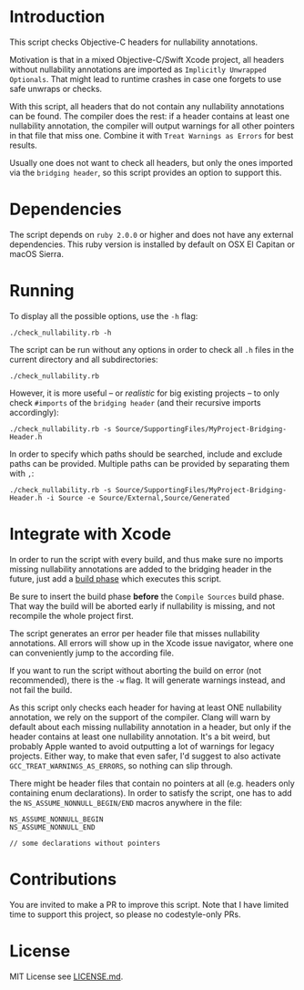 # Introduction

This script checks Objective-C headers for nullability annotations.

Motivation is that in a mixed Objective-C/Swift Xcode project, all headers without nullability annotations are imported as `Implicitly Unwrapped Optionals`. That might lead to runtime crashes in case one forgets to use safe unwraps or checks.

With this script, all headers that do not contain any nullability annotations can be found. The compiler does the rest: if a header contains at least one nullability annotation, the compiler will output warnings for all other pointers in that file that miss one. Combine it with `Treat Warnings as Errors` for best results.

Usually one does not want to check all headers, but only the ones imported via the `bridging header`, so this script provides an option to support this.

# Dependencies

The script depends on `ruby 2.0.0` or higher and does not have any external dependencies. This ruby version is installed by default on OSX El Capitan or macOS Sierra.

# Running

To display all the possible options, use the `-h` flag:

```
./check_nullability.rb -h
```

The script can be run without any options in order to check all `.h` files in the current directory and all subdirectories:

```
./check_nullability.rb
```

However, it is more useful – or _realistic_ for big existing projects – to only check `#imports` of the `bridging header` (and their recursive imports accordingly):

```
./check_nullability.rb -s Source/SupportingFiles/MyProject-Bridging-Header.h
```

In order to specify which paths should be searched, include and exclude paths can be provided. Multiple paths can be provided by separating them with `,`:

```
./check_nullability.rb -s Source/SupportingFiles/MyProject-Bridging-Header.h -i Source -e Source/External,Source/Generated
```

# Integrate with Xcode

In order to run the script with every build, and thus make sure no imports missing nullability annotations are added to the bridging header in the future, just add a [build phase](https://www.objc.io/issues/6-build-tools/build-process/#build-phases) which executes this script.

Be sure to insert the build phase **before** the `Compile Sources` build phase. That way the build will be aborted early if nullability is missing, and not recompile the whole project first.

The script generates an error per header file that misses nullability annotations. All errors will show up in the Xcode issue navigator, where one can conveniently jump to the according file.

If you want to run the script without aborting the build on error (not recommended), there is the `-w` flag. It will generate warnings instead, and not fail the build.

As this script only checks each header for having at least ONE nullability annotation, we rely on the support of the compiler. Clang will warn by default about each missing nullability annotation in a header, but only if the header contains at least one nullability annotation. It's a bit weird, but probably Apple wanted to avoid outputting a lot of warnings for legacy projects. Either way, to make that even safer, I'd suggest to also activate `GCC_TREAT_WARNINGS_AS_ERRORS`, so nothing can slip through.

There might be header files that contain no pointers at all (e.g. headers only containing enum declarations). In order to satisfy the script, one has to add the `NS_ASSUME_NONNULL_BEGIN/END` macros anywhere in the file:

```
NS_ASSUME_NONNULL_BEGIN
NS_ASSUME_NONNULL_END

// some declarations without pointers
```

# Contributions

You are invited to make a PR to improve this script. Note that I have limited time to support this project, so please no codestyle-only PRs.

# License

MIT License see [LICENSE.md](LICENSE.md).
